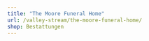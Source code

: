 ```yaml
---
title: "The Moore Funeral Home"
url: /valley-stream/the-moore-funeral-home/
shop: Bestattungen
---
```

